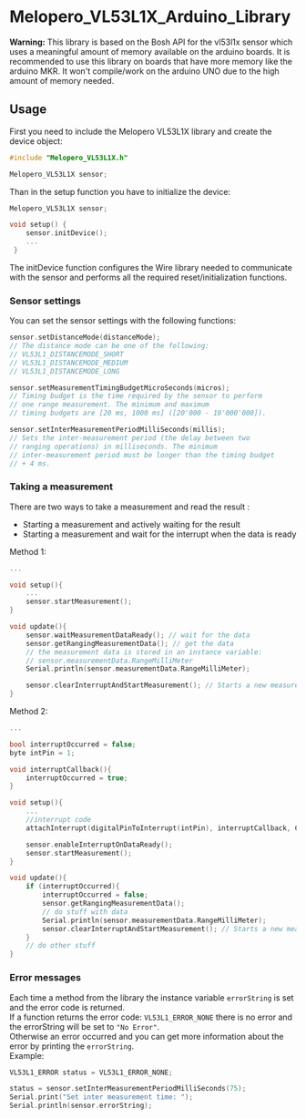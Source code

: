 # Melopero_VL53L1X_Arduino_Library

**Warning:** This library is based on the Bosh API for the vl53l1x sensor which uses a meaningful amount of memory available on the arduino boards. It is recommended to use this library on boards that have more memory like the arduino MKR. It won't compile/work on the arduino UNO due to the high amount of memory needed.

## Usage

First you need to include the Melopero VL53L1X library and create the device object:  

```C++
#include "Melopero_VL53L1X.h"

Melopero_VL53L1X sensor; 

```

Than in the setup function you have to initialize the device:

```C++
Melopero_VL53L1X sensor;

void setup() {
    sensor.initDevice();
    ...
 }

 ```

The initDevice function configures the Wire library needed to communicate with the sensor and performs all the required reset/initialization functions.

### Sensor settings

You can set the sensor settings with the following functions:  

```C++
sensor.setDistanceMode(distanceMode);
// The distance mode can be one of the following:
// VL53L1_DISTANCEMODE_SHORT
// VL53L1_DISTANCEMODE_MEDIUM
// VL53L1_DISTANCEMODE_LONG

sensor.setMeasurementTimingBudgetMicroSeconds(micros);
// Timing budget is the time required by the sensor to perform 
// one range measurement. The minimum and maximum 
// timing budgets are [20 ms, 1000 ms] ([20'000 - 10'000'000]).

sensor.setInterMeasurementPeriodMilliSeconds(millis);
// Sets the inter-measurement period (the delay between two 
// ranging operations) in milliseconds. The minimum 
// inter-measurement period must be longer than the timing budget
// + 4 ms.

```

### Taking a measurement

There are two ways to take a measurement and read the result :
  * Starting a measurement and actively waiting for the result
  * Starting a measurement and wait for the interrupt when the data is ready

Method 1:

```C++
...

void setup(){
    ...
    sensor.startMeasurement();
}

void update(){
    sensor.waitMeasurementDataReady(); // wait for the data
    sensor.getRangingMeasurementData(); // get the data
    // the measurement data is stored in an instance variable:
    // sensor.measurementData.RangeMilliMeter
    Serial.println(sensor.measurementData.RangeMilliMeter);

    sensor.clearInterruptAndStartMeasurement(); // Starts a new measurement cycle
}

```

Method 2:

```C++
...

bool interruptOccurred = false;
byte intPin = 1;

void interruptCallback(){
    interruptOccurred = true;
}

void setup(){
    ...
    //interrupt code
    attachInterrupt(digitalPinToInterrupt(intPin), interruptCallback, CHANGE);

    sensor.enableInterruptOnDataReady();
    sensor.startMeasurement();
}

void update(){
    if (interruptOccurred){
        interruptOccurred = false;
        sensor.getRangingMeasurementData();
        // do stuff with data
        Serial.println(sensor.measurementData.RangeMilliMeter);
        sensor.clearInterruptAndStartMeasurement(); // Starts a new measurement cycle
    }
    // do other stuff
}

```

### Error messages

Each time a method from the library the instance variable `errorString` is set and the error code is returned.  
If a function returns the error code: `VL53L1_ERROR_NONE` there is no error and the errorString will be set to `"No Error"`.  
Otherwise an error occurred and you can get more information about the error by printing the `errorString`.  
Example:

```C++
VL53L1_ERROR status = VL53L1_ERROR_NONE;

status = sensor.setInterMeasurementPeriodMilliSeconds(75);
Serial.print("Set inter measurement time: ");
Serial.println(sensor.errorString);

```